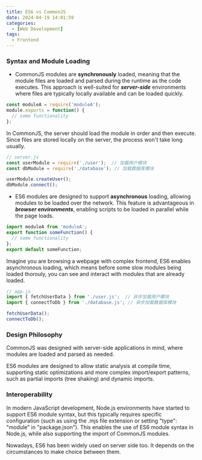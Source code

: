 ```yaml
---
title: ES6 vs CommonJS
date: 2024-04-19 14:01:59
categories:
  - [Web Development]
tags:
  - Frontend
---
```


### Syntax and Module Loading

- CommonJS modules are **synchronously** loaded, meaning that the module files are loaded and parsed during the runtime as the code executes. This approach is well-suited for ***server-side*** environments where files are typically locally available and can be loaded quickly.

```javascript
const moduleA = require('moduleA');
module.exports = function() {
  // some functionality
};
```

In CommonJS, the server should load the module in order and then execute. Since files are stored locally on the server, the process won't take long usually.

```javascript
// server.js
const userModule = require('./user');  // 加载用户模块
const dbModule = require('./database'); // 加载数据库模块

userModule.createUser();
dbModule.connect();
```

- ES6 modules are designed to support **asynchronous** loading, allowing modules to be loaded over the network. This feature is advantageous in ***browser environments***, enabling scripts to be loaded in parallel while the page loads.

```javascript
import moduleA from 'moduleA';
export function someFunction() {
  // some functionality
};
export default someFunction;
```

Imagine you are browsing a webpage with complex frontend, ES6 enables asynchronous loading, which means before some slow modules being loaded thorouly, you can see and interact with modules that are already loaded.

```javascript
// app.js
import { fetchUserData } from './user.js';  // 异步加载用户模块
import { connectToDb } from './database.js'; // 异步加载数据库模块

fetchUserData();
connectToDb();
```

### Design Philosophy

CommonJS was designed with server-side applications in mind, where modules are loaded and parsed as needed.

ES6 modules are designed to allow static analysis at compile time, supporting static optimizations and more complex import/export patterns, such as partial imports (tree shaking) and dynamic imports.

### Interoperability

In modern JavaScript development, Node.js environments have started to support ES6 module syntax, but this typically requires specific configuration (such as using the .mjs file extension or setting "type": "module" in "package.json"). This enables the use of ES6 module syntax in Node.js, while also supporting the import of CommonJS modules.

Nowadays, ES6 has been widely used on server side too. It depends on the circumstances to make choice between them.